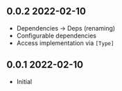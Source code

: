 ## 0.0.2 2022-02-10

* Dependencies -> Deps (renaming)
* Configurable dependencies
* Access implementation via `[Type]`

## 0.0.1 2022-02-10

* Initial